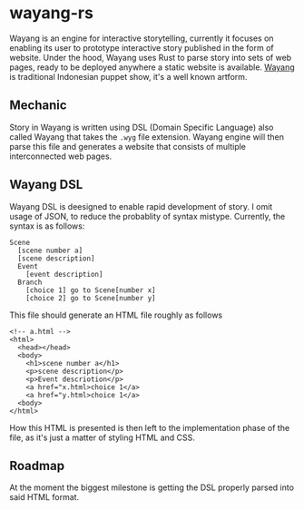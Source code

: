 # wayang-rs
Wayang is an engine for interactive storytelling, currently it focuses on enabling its user to prototype interactive story published in the form of website. Under the hood, Wayang uses Rust to parse story into sets of web pages, ready to be deployed anywhere a static website is available. [Wayang](https://en.wikipedia.org/wiki/Wayang) is traditional Indonesian puppet show, it's a well known artform.

## Mechanic
Story in Wayang is written using DSL (Domain Specific Language) also called Wayang that takes the `.wyg` file extension. Wayang engine will then parse this file and generates a website that consists of multiple interconnected web pages.

## Wayang DSL
Wayang DSL is deesigned to enable rapid development of story. I omit usage of JSON, to reduce the probablity of syntax mistype. Currently, the syntax is as follows:

```
Scene
  [scene number a]
  [scene description]
  Event
    [event description]
  Branch
    [choice 1] go to Scene[number x]
    [choice 2] go to Scene[number y] 
```

This file should generate an HTML file roughly as follows

```
<!-- a.html -->
<html>
  <head></head>
  <body>
    <h1>scene number a</h1>
    <p>scene description</p>
    <p>Event descriotion</p>
    <a href="x.html>choice 1</a>
    <a href="y.html>choice 1</a>
  <body>
</html>
```

How this HTML is presented is then left to the implementation phase of the file, as it's just a matter of styling HTML and CSS.

## Roadmap
At the moment the biggest milestone is getting the DSL properly parsed into said HTML format. 
